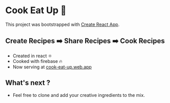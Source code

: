 # Cook Eat Up 🍔

This project was bootstrapped with [Create React App](https://github.com/facebook/create-react-app).

## Create Recipes ➡️ Share Recipes ➡️ Cook Recipes

- Created in react ⚛️
- Cooked with firebase 🔥
- Now serving at [cook-eat-up.web.app](cook-eat-up.web.app)
## What's next ?

- Feel free to clone and add your creative ingredients to the mix.
